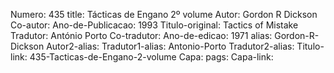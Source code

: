 Numero: 435
title: Tácticas de Engano 2º volume
Autor: Gordon R Dickson
Co-autor: 
Ano-de-Publicacao: 1993
Titulo-original: Tactics of Mistake
Tradutor: António Porto
Co-tradutor: 
Ano-de-edicao: 1971
alias: Gordon-R-Dickson
Autor2-alias: 
Tradutor1-alias: Antonio-Porto
Tradutor2-alias: 
Titulo-link: 435-Tacticas-de-Engano-2-volume
Capa: 
pags: 
Capa-link: 